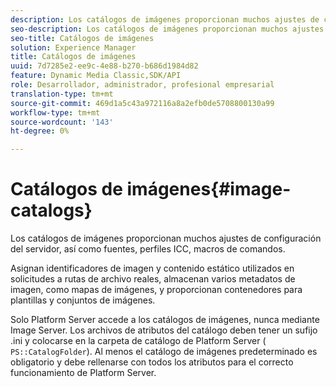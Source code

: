```yaml
---
description: Los catálogos de imágenes proporcionan muchos ajustes de configuración del servidor, así como fuentes, perfiles ICC, macros de comandos.
seo-description: Los catálogos de imágenes proporcionan muchos ajustes de configuración del servidor, así como fuentes, perfiles ICC, macros de comandos.
seo-title: Catálogos de imágenes
solution: Experience Manager
title: Catálogos de imágenes
uuid: 7d7285e2-ee9c-4e88-b270-b686d1984d82
feature: Dynamic Media Classic,SDK/API
role: Desarrollador, administrador, profesional empresarial
translation-type: tm+mt
source-git-commit: 469d1a5c43a972116a8a2efb0de5708800130a99
workflow-type: tm+mt
source-wordcount: '143'
ht-degree: 0%

---
```



# Catálogos de imágenes{#image-catalogs}

Los catálogos de imágenes proporcionan muchos ajustes de configuración del servidor, así como fuentes, perfiles ICC, macros de comandos.

Asignan identificadores de imagen y contenido estático utilizados en solicitudes a rutas de archivo reales, almacenan varios metadatos de imagen, como mapas de imágenes, y proporcionan contenedores para plantillas y conjuntos de imágenes.

Solo Platform Server accede a los catálogos de imágenes, nunca mediante Image Server. Los archivos de atributos del catálogo deben tener un sufijo .ini y colocarse en la carpeta de catálogo de Platform Server ( `PS::CatalogFolder`). Al menos el catálogo de imágenes predeterminado es obligatorio y debe rellenarse con todos los atributos para el correcto funcionamiento de Platform Server.
